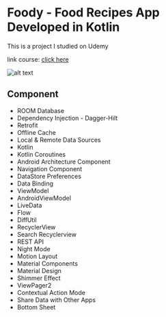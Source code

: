 # Foody - Food Recipes App Developed in Kotlin
This is a project I studied on Udemy

link course: [click here](https://www.udemy.com/share/103O3M3@ZnJP2ZJk3rw8BKyNawMdnxNf2niP6YAqVdjEWRbONIi4VFTmoIpOOWdTKs-hIdxNkQ==/)

![alt text](https://i.postimg.cc/6pt0GT54/Thumbnail-1.png)

## Component

- ROOM Database
- Dependency Injection - Dagger-Hilt
- Retrofit
- Offline Cache
- Local & Remote Data Sources
- Kotlin
- Kotlin Coroutines
- Android Architecture Component
- Navigation Component
- DataStore Preferences
- Data Binding
- ViewModel
- AndroidViewModel
- LiveData
- Flow
- DiffUtil
- RecyclerView
- Search Recyclerview
- REST API
- Night Mode
- Motion Layout
- Material Components
- Material Design
- Shimmer Effect
- ViewPager2
- Contextual Action Mode
- Share Data with Other Apps
- Bottom Sheet

